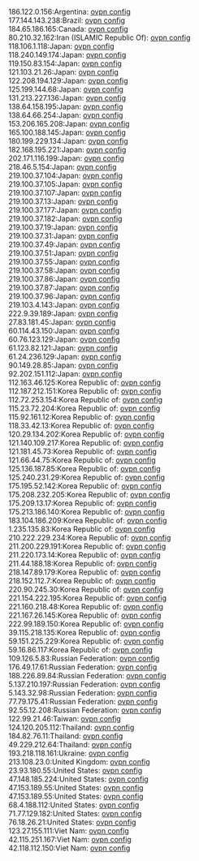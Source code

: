 186.122.0.156:Argentina: [ovpn config](vpn/186_122_0_156.ovpn)  
177.144.143.238:Brazil: [ovpn config](vpn/177_144_143_238.ovpn)  
184.65.186.165:Canada: [ovpn config](vpn/184_65_186_165.ovpn)  
80.210.32.162:Iran (ISLAMIC Republic Of): [ovpn config](vpn/80_210_32_162.ovpn)  
118.106.1.118:Japan: [ovpn config](vpn/118_106_1_118.ovpn)  
118.240.149.174:Japan: [ovpn config](vpn/118_240_149_174.ovpn)  
119.150.83.154:Japan: [ovpn config](vpn/119_150_83_154.ovpn)  
121.103.21.26:Japan: [ovpn config](vpn/121_103_21_26.ovpn)  
122.208.194.129:Japan: [ovpn config](vpn/122_208_194_129.ovpn)  
125.199.144.68:Japan: [ovpn config](vpn/125_199_144_68.ovpn)  
131.213.227.136:Japan: [ovpn config](vpn/131_213_227_136.ovpn)  
138.64.158.195:Japan: [ovpn config](vpn/138_64_158_195.ovpn)  
138.64.66.254:Japan: [ovpn config](vpn/138_64_66_254.ovpn)  
153.206.165.208:Japan: [ovpn config](vpn/153_206_165_208.ovpn)  
165.100.188.145:Japan: [ovpn config](vpn/165_100_188_145.ovpn)  
180.199.229.134:Japan: [ovpn config](vpn/180_199_229_134.ovpn)  
182.168.195.221:Japan: [ovpn config](vpn/182_168_195_221.ovpn)  
202.171.116.199:Japan: [ovpn config](vpn/202_171_116_199.ovpn)  
218.46.5.154:Japan: [ovpn config](vpn/218_46_5_154.ovpn)  
219.100.37.104:Japan: [ovpn config](vpn/219_100_37_104.ovpn)  
219.100.37.105:Japan: [ovpn config](vpn/219_100_37_105.ovpn)  
219.100.37.107:Japan: [ovpn config](vpn/219_100_37_107.ovpn)  
219.100.37.13:Japan: [ovpn config](vpn/219_100_37_13.ovpn)  
219.100.37.177:Japan: [ovpn config](vpn/219_100_37_177.ovpn)  
219.100.37.182:Japan: [ovpn config](vpn/219_100_37_182.ovpn)  
219.100.37.19:Japan: [ovpn config](vpn/219_100_37_19.ovpn)  
219.100.37.31:Japan: [ovpn config](vpn/219_100_37_31.ovpn)  
219.100.37.49:Japan: [ovpn config](vpn/219_100_37_49.ovpn)  
219.100.37.51:Japan: [ovpn config](vpn/219_100_37_51.ovpn)  
219.100.37.55:Japan: [ovpn config](vpn/219_100_37_55.ovpn)  
219.100.37.58:Japan: [ovpn config](vpn/219_100_37_58.ovpn)  
219.100.37.86:Japan: [ovpn config](vpn/219_100_37_86.ovpn)  
219.100.37.87:Japan: [ovpn config](vpn/219_100_37_87.ovpn)  
219.100.37.96:Japan: [ovpn config](vpn/219_100_37_96.ovpn)  
219.103.4.143:Japan: [ovpn config](vpn/219_103_4_143.ovpn)  
222.9.39.189:Japan: [ovpn config](vpn/222_9_39_189.ovpn)  
27.83.181.45:Japan: [ovpn config](vpn/27_83_181_45.ovpn)  
60.114.43.150:Japan: [ovpn config](vpn/60_114_43_150.ovpn)  
60.76.123.129:Japan: [ovpn config](vpn/60_76_123_129.ovpn)  
61.123.82.121:Japan: [ovpn config](vpn/61_123_82_121.ovpn)  
61.24.236.129:Japan: [ovpn config](vpn/61_24_236_129.ovpn)  
90.149.28.85:Japan: [ovpn config](vpn/90_149_28_85.ovpn)  
92.202.151.112:Japan: [ovpn config](vpn/92_202_151_112.ovpn)  
112.163.46.125:Korea Republic of: [ovpn config](vpn/112_163_46_125.ovpn)  
112.187.212.151:Korea Republic of: [ovpn config](vpn/112_187_212_151.ovpn)  
112.72.253.154:Korea Republic of: [ovpn config](vpn/112_72_253_154.ovpn)  
115.23.72.204:Korea Republic of: [ovpn config](vpn/115_23_72_204.ovpn)  
115.92.161.12:Korea Republic of: [ovpn config](vpn/115_92_161_12.ovpn)  
118.33.42.13:Korea Republic of: [ovpn config](vpn/118_33_42_13.ovpn)  
120.29.134.202:Korea Republic of: [ovpn config](vpn/120_29_134_202.ovpn)  
121.140.109.217:Korea Republic of: [ovpn config](vpn/121_140_109_217.ovpn)  
121.181.45.73:Korea Republic of: [ovpn config](vpn/121_181_45_73.ovpn)  
121.66.44.75:Korea Republic of: [ovpn config](vpn/121_66_44_75.ovpn)  
125.136.187.85:Korea Republic of: [ovpn config](vpn/125_136_187_85.ovpn)  
125.240.231.29:Korea Republic of: [ovpn config](vpn/125_240_231_29.ovpn)  
175.195.52.142:Korea Republic of: [ovpn config](vpn/175_195_52_142.ovpn)  
175.208.232.205:Korea Republic of: [ovpn config](vpn/175_208_232_205.ovpn)  
175.209.13.17:Korea Republic of: [ovpn config](vpn/175_209_13_17.ovpn)  
175.213.186.140:Korea Republic of: [ovpn config](vpn/175_213_186_140.ovpn)  
183.104.186.209:Korea Republic of: [ovpn config](vpn/183_104_186_209.ovpn)  
1.235.135.83:Korea Republic of: [ovpn config](vpn/1_235_135_83.ovpn)  
210.222.229.234:Korea Republic of: [ovpn config](vpn/210_222_229_234.ovpn)  
211.200.229.191:Korea Republic of: [ovpn config](vpn/211_200_229_191.ovpn)  
211.220.173.14:Korea Republic of: [ovpn config](vpn/211_220_173_14.ovpn)  
211.44.188.18:Korea Republic of: [ovpn config](vpn/211_44_188_18.ovpn)  
218.147.89.179:Korea Republic of: [ovpn config](vpn/218_147_89_179.ovpn)  
218.152.112.7:Korea Republic of: [ovpn config](vpn/218_152_112_7.ovpn)  
220.90.245.30:Korea Republic of: [ovpn config](vpn/220_90_245_30.ovpn)  
221.154.222.195:Korea Republic of: [ovpn config](vpn/221_154_222_195.ovpn)  
221.160.218.48:Korea Republic of: [ovpn config](vpn/221_160_218_48.ovpn)  
221.167.26.145:Korea Republic of: [ovpn config](vpn/221_167_26_145.ovpn)  
222.99.189.150:Korea Republic of: [ovpn config](vpn/222_99_189_150.ovpn)  
39.115.218.135:Korea Republic of: [ovpn config](vpn/39_115_218_135.ovpn)  
59.151.225.229:Korea Republic of: [ovpn config](vpn/59_151_225_229.ovpn)  
59.16.86.117:Korea Republic of: [ovpn config](vpn/59_16_86_117.ovpn)  
109.126.5.83:Russian Federation: [ovpn config](vpn/109_126_5_83.ovpn)  
176.49.17.61:Russian Federation: [ovpn config](vpn/176_49_17_61.ovpn)  
188.226.89.84:Russian Federation: [ovpn config](vpn/188_226_89_84.ovpn)  
5.137.210.197:Russian Federation: [ovpn config](vpn/5_137_210_197.ovpn)  
5.143.32.98:Russian Federation: [ovpn config](vpn/5_143_32_98.ovpn)  
77.79.175.41:Russian Federation: [ovpn config](vpn/77_79_175_41.ovpn)  
92.55.12.208:Russian Federation: [ovpn config](vpn/92_55_12_208.ovpn)  
122.99.21.46:Taiwan: [ovpn config](vpn/122_99_21_46.ovpn)  
124.120.205.112:Thailand: [ovpn config](vpn/124_120_205_112.ovpn)  
184.82.76.11:Thailand: [ovpn config](vpn/184_82_76_11.ovpn)  
49.229.212.64:Thailand: [ovpn config](vpn/49_229_212_64.ovpn)  
193.218.118.161:Ukraine: [ovpn config](vpn/193_218_118_161.ovpn)  
213.108.23.0:United Kingdom: [ovpn config](vpn/213_108_23_0.ovpn)  
23.93.180.55:United States: [ovpn config](vpn/23_93_180_55.ovpn)  
47.148.185.224:United States: [ovpn config](vpn/47_148_185_224.ovpn)  
47.153.189.55:United States: [ovpn config](vpn/47_153_189_55.ovpn)  
47.153.189.55:United States: [ovpn config](vpn/47_153_189_55.ovpn)  
68.4.188.112:United States: [ovpn config](vpn/68_4_188_112.ovpn)  
71.77.129.182:United States: [ovpn config](vpn/71_77_129_182.ovpn)  
76.18.26.21:United States: [ovpn config](vpn/76_18_26_21.ovpn)  
123.27.155.111:Viet Nam: [ovpn config](vpn/123_27_155_111.ovpn)  
42.115.251.167:Viet Nam: [ovpn config](vpn/42_115_251_167.ovpn)  
42.118.112.150:Viet Nam: [ovpn config](vpn/42_118_112_150.ovpn)  
